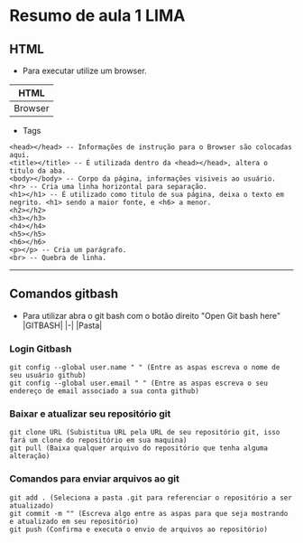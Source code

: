 # Resumo de aula 1 LIMA

## HTML

- Para executar utilize um browser.

 |HTML|
 |-|
 |Browser|

- Tags
```
<head></head> -- Informações de instrução para o Browser são colocadas aqui.
<title></title> -- É utilizada dentro da <head></head>, altera o titulo da aba.
<body></body> -- Corpo da página, informações visiveis ao usuário.
<hr> -- Cria uma linha horizontal para separação.
<h1></h1> -- É utilizado como titulo de sua página, deixa o texto em negrito. <h1> sendo a maior fonte, e <h6> a menor.
<h2></h2>
<h3></h3>
<h4></h4>
<h5></h5>
<h6></h6>
<p></p> -- Cria um parágrafo.
<br> -- Quebra de linha.
```

<hr>

## Comandos gitbash

- Para utilizar abra o git bash com o botão direito "Open Git bash here"
 |GITBASH|
 |-|
 |Pasta|

### Login Gitbash

```
git config --global user.name " " (Entre as aspas escreva o nome de seu usuário github)
git config --global user.email " " (Entre as aspas escreva o seu endereço de email associado a sua conta github)
```

### Baixar e atualizar seu repositório git
```
git clone URL (Subistitua URL pela URL de seu repositório git, isso fará um clone do repositório em sua maquina)
git pull (Baixa qualquer arquivo do repositório que tenha alguma alteração)
```

### Comandos para enviar arquivos ao git
```
git add . (Seleciona a pasta .git para referenciar o repositório a ser atualizado)
git commit -m "" (Escreva algo entre as aspas para que seja mostrando e atualizado em seu repositório)
git push (Confirma e executa o envio de arquivos ao repositório)
```